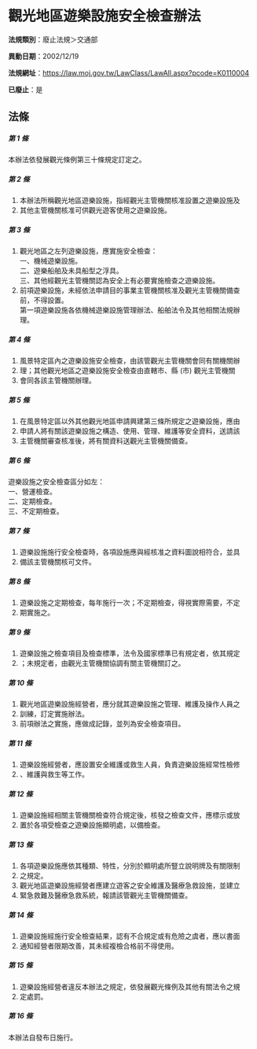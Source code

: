 # 觀光地區遊樂設施安全檢查辦法

**法規類別**：廢止法規＞交通部

**異動日期**：2002/12/19  

**法規網址**：https://law.moj.gov.tw/LawClass/LawAll.aspx?pcode=K0110004

**已廢止**：是



## 法條
##### 第 1 條
本辦法依發展觀光條例第三十條規定訂定之。

##### 第 2 條
1. 本辦法所稱觀光地區遊樂設施，指經觀光主管機關核准設置之遊樂設施及
1. 其他主管機關核准可供觀光遊客使用之遊樂設施。

##### 第 3 條
1. 觀光地區之左列遊樂設施，應實施安全檢查：  
一、機械遊樂設施。  
二、遊樂船舶及未具船型之浮具。  
三、其他經觀光主管機關認為安全上有必要實施檢查之遊樂設施。
1. 前項遊樂設施，未經依法申請目的事業主管機關核准及觀光主管機關備查  
前，不得設置。  
第一項遊樂設施各依機械遊樂設施管理辦法、船舶法令及其他相關法規辦  
理。

##### 第 4 條
1. 風景特定區內之遊樂設施安全檢查，由該管觀光主管機關會同有關機關辦
1. 理；其他觀光地區之遊樂設施安全檢查由直轄市、縣 (市) 觀光主管機關
1. 會同各該主管機關辦理。

##### 第 5 條
1. 在風景特定區以外其他觀光地區申請興建第三條所規定之遊樂設施，應由
1. 申請人將有關該遊樂設施之構造、使用、管理、維護等安全資料，送請該
1. 主管機關審查核准後，將有關資料送觀光主管機關備查。

##### 第 6 條
遊樂設施之安全檢查區分如左：  
一、營運檢查。  
二、定期檢查。  
三、不定期檢查。  

##### 第 7 條
1. 遊樂設施施行安全檢查時，各項設施應與經核准之資料圖說相符合，並具
1. 備該主管機關核可文件。

##### 第 8 條
1. 遊樂設施之定期檢查，每年施行一次；不定期檢查，得視實際需要，不定
1. 期實施之。

##### 第 9 條
1. 遊樂設施之檢查項目及檢查標準，法令及國家標準已有規定者，依其規定
1. ；未規定者，由觀光主管機關協調有關主管機關訂之。

##### 第 10 條
1. 觀光地區遊樂設施經營者，應分就其遊樂設施之管理、維護及操作人員之
1. 訓練，訂定實施辦法。
1. 前項辦法之實施，應做成記錄，並列為安全檢查項目。

##### 第 11 條
1. 遊樂設施經營者，應設置安全維護或救生人員，負責遊樂設施經常性檢修
1. 、維護與救生等工作。

##### 第 12 條
1. 遊樂設施經相關主管機關檢查符合規定後，核發之檢查文件，應標示或放
1. 置於各項受檢查之遊樂設施顯明處，以備檢查。

##### 第 13 條
1. 各項遊樂設施應依其種類、特性，分別於顯明處所豎立說明牌及有關限制
1. 之規定。
1. 觀光地區遊樂設施經營者應建立遊客之安全維護及醫療急救設施，並建立
1. 緊急救難及醫療急救系統，報請該管觀光主管機關備查。

##### 第 14 條
1. 遊樂設施經施行安全檢查結果，認有不合規定或有危險之虞者，應以書面
1. 通知經營者限期改善，其未經複檢合格前不得使用。

##### 第 15 條
1. 遊樂設施經營者違反本辦法之規定，依發展觀光條例及其他有關法令之規
1. 定處罰。

##### 第 16 條
本辦法自發布日施行。


